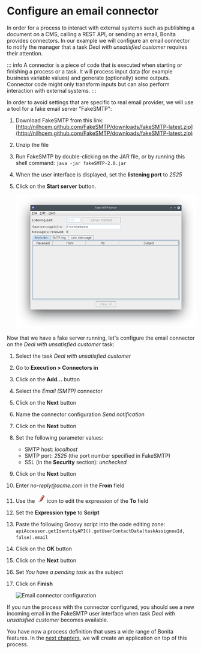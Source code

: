 # Configure an email connector

In order for a process to interact with external systems such as publishing a document on a CMS, calling a REST API, or sending an email, Bonita provides connectors. In our example we will configure an email connector to notify the manager that a task _Deal with unsatisfied customer_ requires their attention.

::: info
A connector is a piece of code that is executed when starting or finishing a process or a task. It will process input data (for example business variable values) and generate (optionally) some outputs. Connector code might only transform inputs but can also perform interaction with external systems.
:::

In order to avoid settings that are specific to real email provider, we will use a tool for a fake email server "FakeSMTP":
1. Download FakeSMTP from this link: [http://nilhcem.github.com/FakeSMTP/downloads/fakeSMTP-latest.zip](http://nilhcem.github.com/FakeSMTP/downloads/fakeSMTP-latest.zip)
1. Unzip the file
1. Run FakeSMTP by double-clicking on the JAR file, or by running this shell command: `java -jar fakeSMTP-2.0.jar`
1. When the user interface is displayed, set the **listening port** to _2525_
1. Click on the **Start server** button.

   ![FakeSMTP configured and listening](images/getting-started-tutorial/configure-email-connector/fakesmtp-configured-and-listening.png)<!--{.img-responsive .img-thumbnail}-->

Now that we have a fake server running, let's configure the email connector on the _Deal with unsatisfied customer_ task:
1. Select the task _Deal with unsatisfied customer_
1. Go to **Execution > Connectors in**
1. Click on the **Add...** button
1. Select the _Email (SMTP)_ connector
1. Click on the **Next** button
1. Name the connector configuration _Send notification_
1. Click on the **Next** button
1. Set the following parameter values:
   - SMTP host: _localhost_
   - SMTP port: _2525_ (the port number specified in FakeSMTP)
   - SSL (in the **Security** section): _unchecked_
1. Click on the **Next** button
1. Enter _no-reply@acme.com_ in the **From** field
1. Use the ![pencil icon](images/getting-started-tutorial/configure-email-connector/pencil.png) icon to edit the expression of the **To** field
1. Set the **Expression type** to **Script**
1. Paste the following Groovy script into the code editing zone: `apiAccessor.getIdentityAPI().getUserContactData(taskAssigneeId, false).email`
1. Click on the **OK** button
1. Click on the **Next** button
1. Set _You have a pending task_ as the subject
1. Click on **Finish**

   ![Email connector configuration](images/getting-started-tutorial/configure-email-connector/configure-email-connector.gif)<!--{.img-responsive .img-thumbnail}-->

If you run the process with the connector configured, you should see a new incoming email in the FakeSMTP user interface when task _Deal with unsatisfied customer_ becomes available.

You have now a process definition that uses a wide range of Bonita features. In the [next chapters](design-application-page.md), we will create an application on top of this process.
